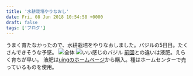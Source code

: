 ```yaml
---
title: '水耕栽培やりなおし'
date: Fri, 08 Jun 2018 10:54:58 +0000
draft: false
tags: ['ブログ']
---
```


うまく育たなかったので、水耕栽培をやりなおしました。バジルの5日目。たくさんできそうな予感。 ![全体](/images/2018/06/DSC_0531.jpg) ![いい感じのバジル](/images/2018/06/DSC_0534.jpg) [前回](/blog/%e6%b0%b4%e8%80%95%e6%a0%bd%e5%9f%b9%e3%82%92%e3%81%af%e3%81%98%e3%82%81%e3%81%be%e3%81%97%e3%81%9f/)との違いは液肥。えらく育ちが早い。 液肥は[uingのホームページ](http://store.greenfarm.uing.u-tc.co.jp/)から購入。種はホームセンターで売っているものを使用。